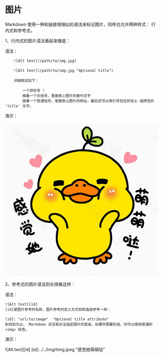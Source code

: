
# 图片

Markdown 使用一种和链接很相似的语法来标记图片，同样也允许两种样式： 行内式和参考式。

1、行内式的图片语法看起来像是：

语法：

        ![Alt text](/path/to/img.jpg)

        ![Alt text](/path/to/img.jpg "Optional title")

        详细叙述如下：

            一个惊叹号 !
            接着一个方括号，里面放上图片的替代文字
            接着一个普通括号，里面放上图片的网址，最后还可以用引号包住并加上 选择性的 'title' 文字。

演示：

![Alt text](../../img/timg.jpeg "感觉她萌萌哒")

2、参考式的图片语法则长得像这样：

语法：

    ![Alt text][id]
    [id]是图片参考的名称，图片参考的定义方式则和连结参考一样：

    [id]: "url/to/image"  "Optional title attribute"
    到目前为止， Markdown 还没有办法指定图片的宽高，如果你需要的话，你可以使用普通的 <img> 标签。

演示：

![Alt text][id]
[id]:../../img/timg.jpeg "感觉她萌萌哒"
